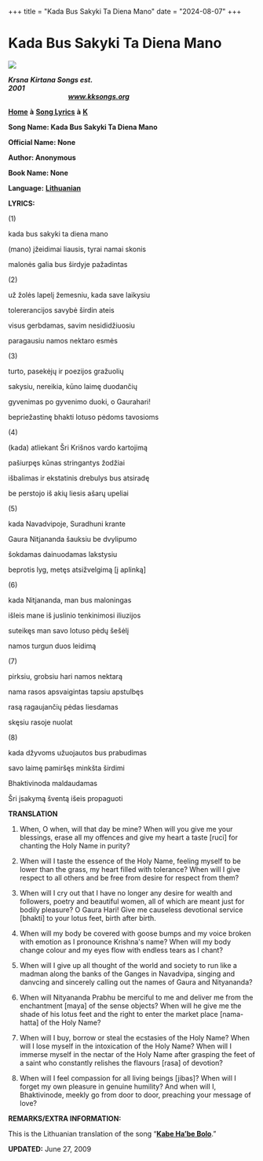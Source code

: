 +++
title = "Kada Bus Sakyki Ta Diena Mano"
date = "2024-08-07"
+++

# Kada Bus Sakyki Ta Diena Mano
[**![](http://kksongs.org/image_files/image002.jpg)**](http://kksongs.org/)

**_Krsna_** **_Kirtana Songs est. 2001_**                                                                                                                                                      **_www.kksongs.org_**

[**Home**](http://kksongs.org/) **à** [**Song Lyrics**](http://kksongs.org/lyrics.html) **à** [**K**](http://kksongs.org/songs/song_k.html)

**Song Name: Kada Bus Sakyki Ta Diena Mano**

**Official Name: None**

**Author: Anonymous**

**Book Name: None**

**Language:** [**Lithuanian**](http://kksongs.org/language/list/lithuanian.html)

**LYRICS:**

(1)

kada bus sakyki ta diena mano

(mano) įžeidimai liausis, tyrai namai skonis

malonės galia bus širdyje pažadintas

(2)

už žolės lapelį žemesniu, kada save laikysiu

tolererancijos savybė širdin ateis

visus gerbdamas, savim nesididžiuosiu

paragausiu namos nektaro esmės

(3)

turto, pasekėjų ir poezijos gražuolių

sakysiu, nereikia, kūno laimę duodančių

gyvenimas po gyvenimo duoki, o Gaurahari!

bepriežastinę bhakti lotuso pėdoms tavosioms

(4)

(kada) atliekant Šri Krišnos vardo kartojimą

pašiurpęs kūnas stringantys žodžiai

išbalimas ir ekstatinis drebulys bus atsiradę

be perstojo iš akių liesis ašarų upeliai

(5)

kada Navadvipoje, Suradhuni krante

Gaura Nitjananda šauksiu be dvylipumo

šokdamas dainuodamas lakstysiu

beprotis lyg, metęs atsižvelgimą \[į aplinką\]

(6)

kada Nitjananda, man bus maloningas

išleis mane iš juslinio tenkinimosi iliuzijos

suteikęs man savo lotuso pėdų šešėlį

namos turgun duos leidimą

(7)

pirksiu, grobsiu hari namos nektarą

nama rasos apsvaigintas tapsiu apstulbęs

rasą ragaujančių pėdas liesdamas

skęsiu rasoje nuolat

(8)

kada džyvoms užuojautos bus prabudimas

savo laimę pamiršęs minkšta širdimi

Bhaktivinoda maldaudamas

Šri įsakymą šventą išeis propaguoti

**TRANSLATION**

1) When, O when, will that day be mine? When will you give me your blessings, erase all my offences and give my heart a taste \[ruci\] for chanting the Holy Name in purity?

2) When will I taste the essence of the Holy Name, feeling myself to be lower than the grass, my heart filled with tolerance? When will I give respect to all others and be free from desire for respect from them?

3) When will I cry out that I have no longer any desire for wealth and followers, poetry and beautiful women, all of which are meant just for bodily pleasure? O Gaura Hari! Give me causeless devotional service \[bhakti\] to your lotus feet, birth after birth.

4) When will my body be covered with goose bumps and my voice broken with emotion as I pronounce Krishna's name? When will my body change colour and my eyes flow with endless tears as I chant?

5) When will I give up all thought of the world and society to run like a madman along the banks of the Ganges in Navadvipa, singing and danvcing and sincerely calling out the names of Gaura and Nityananda?

6) When will Nityananda Prabhu be merciful to me and deliver me from the enchantment \[maya\] of the sense objects? When will he give me the shade of his lotus feet and the right to enter the market place \[nama-hatta\] of the Holy Name?

7) When will I buy, borrow or steal the ecstasies of the Holy Name? When will I lose myself in the intoxication of the Holy Name? When will I immerse myself in the nectar of the Holy Name after grasping the feet of a saint who constantly relishes the flavours \[rasa\] of devotion?

8) When will I feel compassion for all living beings \[jibas\]? When will I forget my own pleasure in genuine humility? And when will I, Bhaktivinode, meekly go from door to door, preaching your message of love?

**REMARKS/EXTRA INFORMATION:**

This is the Lithuanian translation of the song “**[Kabe Ha’be Bolo](http://kksongs.org/songs/k/kabehabebolo.html)**.”

**UPDATED:** June 27, 2009
